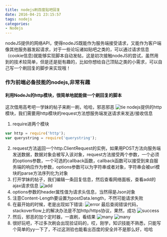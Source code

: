 ```yaml
---
title: nodejs刷百度贴吧回复
date: 2016-04-21 23:15:57
tags: nodejs
categories:
- Nodejs
---
```

nodeJS提供的网络API，使得nodeJS既能作为服务端接受请求，又能作为客户端像其他服务器发起请求，对于一些论坛诸如贴吧之类的，可以通过请求信息（cookie信息)就能够实现脚本自动发帖，这是初次接触nodeJS的尝试，虽然用到的技术较简单，但是还是挺有趣的，比如你想给自己顶贴之类的小需求，可以自己写一个刷回复的脚步来实现哦！ <!--more-->
### 作为前端必备技能的nodejs,非常有趣
#### 利用NodeJs的http模块，很简单地就能做一个刷回复的脚本

这次借用高考吧一学妹的帖子来刷一刷，哈哈，邪恶邪恶
![tie](http://7xsi10.com2.z0.glb.clouddn.com/shua1.png)
nodejs提供的http模块，我们需要用http模块的request方法想服务端发送请求来发送/接收信息
1. require进两个模块
```js
var http = require('http');
var querystring = require('querystring');
```
2. request方法返回一个http.ClientRequest的实例，如果用POST方法向服务端发送数据，数据对象会被写入该对象，request方法接受两个参数，一个必须的options参数，一个可选的callback函数，callback函数可以接受到来自服务端的响应作为参数，options参数可以为字符串或者对象，字符串会被url模块的parse方法序列化为对象
3. 打开学妹的帖子，我们编辑一条回复信息，然后查看网络面板，查看add的ajax请求信息
   ![add](http://7xsi10.com2.z0.glb.clouddn.com/shua2.png)
4. options参数的header属性值为请求头信息，当然得是Json对象
5. 注意Content-Length要设置为postData.length，不然可能请求失败
6. 在最开始的时候，老是出现如下错误:
![error](http://7xsi10.com2.z0.glb.clouddn.com/shua3.png)
最后查阅错误代码，stackoverflow上的解决办法是不加http/https协议，果然，成功
![success](http://7xsi10.com2.z0.glb.clouddn.com/shua4.png)
7. 然后，邪恶的加个定时器，一直刷，看结果
![many](http://7xsi10.com2.z0.glb.clouddn.com/many.png)
![many](http://7xsi10.com2.z0.glb.clouddn.com/shua6.png)
8. 很好玩吧，不过多次刷会出现验证码的，哎，刚学，知识技能不熟悉，只能写个简单的yy一下了，不过这测验也能看出百度的安全并不是那么好，哈哈
